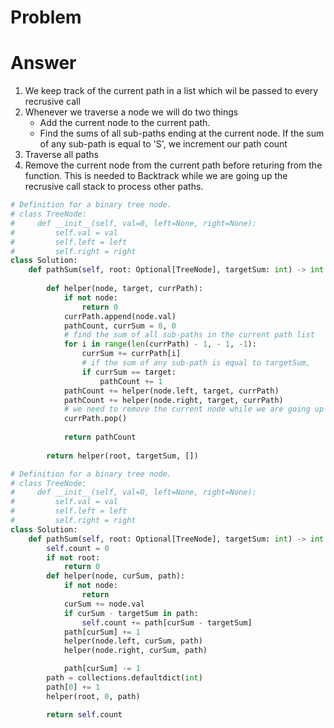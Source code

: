 # Problem
# Answer
1. We keep track of the current path in a list which wil be passed to every recrusive call
2. Whenever we traverse a node we will do two things
    - Add the current node to the current path.
    - Find the sums of all sub-paths ending at the current node. If the sum of any sub-path is equal to 'S', we increment our path count
3. Traverse all paths
4. Remove the current node from the current path before returing from the function. This is needed to Backtrack while we are going up the recrusive call stack to process other paths.
```python
# Definition for a binary tree node.
# class TreeNode:
#     def __init__(self, val=0, left=None, right=None):
#         self.val = val
#         self.left = left
#         self.right = right
class Solution:
    def pathSum(self, root: Optional[TreeNode], targetSum: int) -> int:
        
        def helper(node, target, currPath):
            if not node:
                return 0
            currPath.append(node.val)
            pathCount, currSum = 0, 0
            # find the sum of all sub-paths in the current path list
            for i in range(len(currPath) - 1, - 1, -1):
                currSum += currPath[i]
                # if the sum of any sub-path is equal to targetSum, 
                if currSum == target:
                    pathCount += 1
            pathCount += helper(node.left, target, currPath)
            pathCount += helper(node.right, target, currPath)
            # we need to remove the current node while we are going up the recrusive call stack
            currPath.pop()
            
            return pathCount
        
        return helper(root, targetSum, [])
```

```python
# Definition for a binary tree node.
# class TreeNode:
#     def __init__(self, val=0, left=None, right=None):
#         self.val = val
#         self.left = left
#         self.right = right
class Solution:
    def pathSum(self, root: Optional[TreeNode], targetSum: int) -> int:
        self.count = 0
        if not root:
            return 0
        def helper(node, curSum, path):
            if not node:
                return
            curSum += node.val
            if curSum - targetSum in path:
                self.count += path[curSum - targetSum]
            path[curSum] += 1
            helper(node.left, curSum, path)
            helper(node.right, curSum, path)

            path[curSum] -= 1
        path = collections.defaultdict(int)
        path[0] += 1
        helper(root, 0, path)

        return self.count
```